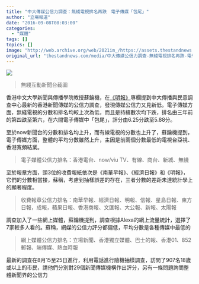 ```yaml
---
title: "中大傳媒公信力調查：無綫電視排名再跌　電子傳媒「包尾」"
author: "立場報道"
date: "2016-09-08T08:03:00"
categories:
  - "媒體"
tags: []
topics: []
image: "http://web.archive.org/web/2021im_/https://assets.thestandnews.com/media/photos/TVB_iNews_20130706_YWAc0.jpg"
original_url: "thestandnews.com/media/中大傳媒公信力調查-無綫電視排名再跌-電子傳媒-包尾"
---
```

![](http://web.archive.org/web/2021im_/https://assets.thestandnews.com/media/photos/TVB_iNews_20130706_YWAc0.jpg)
> 無綫互動新聞台截圖

香港中文大學新聞與傳播學院教授蘇鑰機，在[《明報》](http://web.archive.org/web/20211109030816/http://news.mingpao.com/pns/dailynews/web_tc/article/20160908/s00012/1473270958100)專欄提到中大傳播與民意調查中心最新的香港新聞傳媒的公信力調查，發現傳媒公信力又見新低。電子傳媒方面，無綫電視的分數和排名均較上次為低，而且是持續數次均下跌，排名由三年前的第四跌至第六，在六間電子傳媒中「包尾」，評分由6.25分跌至5.88分。

至於now新聞台的分數和排名均上升，而有線電視的分數也上升了，蘇鑰機提到，電子傳媒方面，整體的平均分數雖然上升，主因是前兩個分數最低的電視台亞視、香港寬頻結業。

> 電子媒體公信力排名：香港電台、now/viu TV、有線、商台、新城、無綫

至於報章方面，頭3位的收費報紙依次是《南華早報》、《經濟日報》和《明報》，它們的分數相當接，蘇稱，考慮到抽樣誤差的存在，三者分數的差距未達統計學上的顯著程度。

> 收費報章公信力排名：南華早報、經濟日報、明報、信報、星島日報、東方日報，成報，蘋果日報、香港商報、文匯報、大公報、新報、太陽報

調查加入了一些網上媒體，蘇鑰機提到，調查根據Alexa的網上流量統計，選擇了7家較多人看的。蘇稱，網媒的公信力評分都偏低，平均分數是各種傳媒中最低的

> 網上媒體公信力排名：立場新聞、香港獨立媒體、巴士的報、香港01、852郵報、端傳媒、熱血時報

最新的調查在8月15至25日進行，利用電話進行隨機抽樣調查，訪問了907名18歲或以上的市民，請他們分別對29個新聞傳媒機構作出評分，另有一條問題詢問整體新聞界的公信力